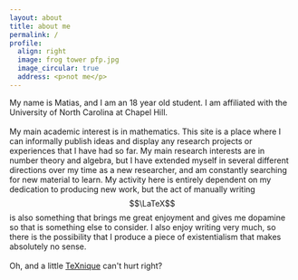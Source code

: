 ```yaml
---
layout: about 
title: about me
permalink: /
profile:
  align: right
  image: frog tower pfp.jpg
  image_circular: true
  address: <p>not me</p>
---
```


My name is Matias, and I am an 18 year old student. I am affiliated with the University of North Carolina at Chapel Hill. 
<br>
<br>
My main academic interest is in mathematics. This site is a place where I can informally publish ideas and display any research projects or experiences that I have had so far. My main research interests are in number theory and algebra, but I have extended myself in several different directions over my time as a new researcher, and am constantly searching for new material to learn. My activity here is entirely dependent on my dedication to producing new work, but the act of manually writing $$\LaTeX$$ is also something that brings me great enjoyment and gives me dopamine so that is something else to consider. I also enjoy writing very much, so there is the possibility that I produce a piece of existentialism that makes absolutely no sense. 
<br>
<br>
Oh, and a little <a href="https://texnique.xyz">TeXnique</a> can't hurt right?
